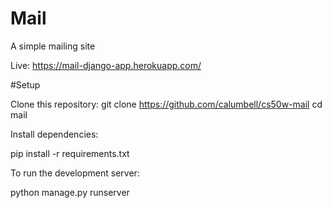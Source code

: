 # Mail
A simple mailing site

Live:
https://mail-django-app.herokuapp.com/

#Setup

Clone this repository:
git clone https://github.com/calumbell/cs50w-mail
cd mail

Install dependencies:

pip install -r requirements.txt

To run the development server:

python manage.py runserver

